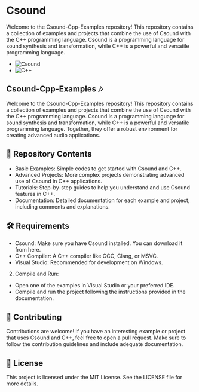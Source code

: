 # Csound
Welcome to the Csound-Cpp-Examples repository! This repository contains a collection of examples and projects that combine the use of Csound with the C++ programming language. Csound is a programming language for sound synthesis and transformation, while C++ is a powerful and versatile programming language. 
- ![Csound](https://img.shields.io/badge/Csound-000000?style=for-the-badge&logo=csound&logoColor=white)
- ![C++](https://img.shields.io/badge/C%2B%2B-00599C?style=for-the-badge&logo=c%2B%2B&logoColor=white)

## Csound-Cpp-Examples 🎶
Welcome to the Csound-Cpp-Examples repository! This repository contains a collection of examples and projects that combine the use of Csound with the C++ programming language. Csound is a programming language for sound synthesis and transformation, while C++ is a powerful and versatile programming language. Together, they offer a robust environment for creating advanced audio applications.

## 📂 Repository Contents
- Basic Examples: Simple codes to get started with Csound and C++.
- Advanced Projects: More complex projects demonstrating advanced use of Csound in C++ applications.
- Tutorials: Step-by-step guides to help you understand and use Csound features in C++.
- Documentation: Detailed documentation for each example and project, including comments and explanations.

## 🛠️ Requirements
- Csound: Make sure you have Csound installed. You can download it from here.
- C++ Compiler: A C++ compiler like GCC, Clang, or MSVC.
- Visual Studio: Recommended for development on Windows.

2.	Compile and Run:
- Open one of the examples in Visual Studio or your preferred IDE.
- Compile and run the project following the instructions provided in the documentation.

## 🤝 Contributing
Contributions are welcome! If you have an interesting example or project that uses Csound and C++, feel free to open a pull request. Make sure to follow the contribution guidelines and include adequate documentation.

## 📜 License
This project is licensed under the MIT License. See the LICENSE file for more details.

